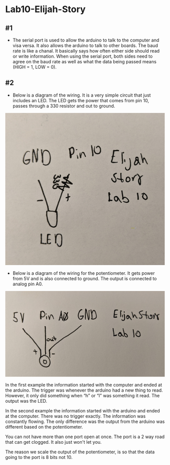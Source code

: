 # Lab10-Elijah-Story

## #1
- The serial port is used to allow the arduino to talk to the computer and visa versa. It also allows the arduino to talk to other boards. The baud rate is like a chanal. It basically says how often either side should read or write information. When using the serial port, both sides need to agree on the baud rate as well as what the data being passed means (HIGH = 1, LOW = 0).

## #2
- Below is a diagram of the wiring. It is a very simple circuit that just includes an LED. The LED gets the power that comes from pin 10, passes through a 330 resistor and out to ground.
<img src="images/Serial-LED.jpg" width = 640>

- Below is a diagram of the wiring for the potentiometer. It gets power from 5V and is also connected to ground. The output is connected to analog pin A0.
<img src="images/Serial-PMeter.jpg" width = 640>

In the first example the information started with the computer and ended at the arduino. The trigger was whenever the arduino had a new thing to read. However, it only did something when “h” or “l” was something it read. The output was the LED.

In the second example the information started with the arduino and ended at the computer. There was no trigger exactly. The information was constantly flowing. The only difference was the output from the arduino was different based on the potentiometer.

You can not have more than one port open at once. The port is a 2 way road that can get clogged. It also just won't let you.

The reason we scale the output of the potentiometer, is so that the data going to the port is 8 bits not 10.
